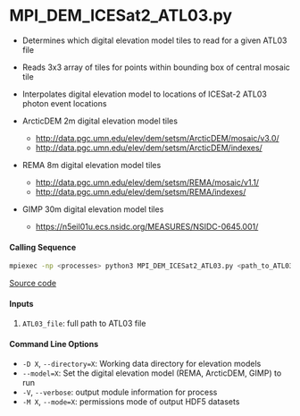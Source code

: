 MPI_DEM_ICESat2_ATL03.py
========================

- Determines which digital elevation model tiles to read for a given ATL03 file  
- Reads 3x3 array of tiles for points within bounding box of central mosaic tile  
- Interpolates digital elevation model to locations of ICESat-2 ATL03 photon event locations  

- ArcticDEM 2m digital elevation model tiles  
    * http://data.pgc.umn.edu/elev/dem/setsm/ArcticDEM/mosaic/v3.0/  
    * http://data.pgc.umn.edu/elev/dem/setsm/ArcticDEM/indexes/  

- REMA 8m digital elevation model tiles  
    * http://data.pgc.umn.edu/elev/dem/setsm/REMA/mosaic/v1.1/  
    * http://data.pgc.umn.edu/elev/dem/setsm/REMA/indexes/  

- GIMP 30m digital elevation model tiles  
    * https://n5eil01u.ecs.nsidc.org/MEASURES/NSIDC-0645.001/  

#### Calling Sequence
```bash
mpiexec -np <processes> python3 MPI_DEM_ICESat2_ATL03.py <path_to_ATL03_file>
```
[Source code](https://github.com/tsutterley/read-ICESat-2/blob/master/MPI_DEM_ICESat2_ATL03.py)  

#### Inputs
1. `ATL03_file`: full path to ATL03 file  

#### Command Line Options
- `-D X`, `--directory=X`: Working data directory for elevation models
- `--model=X`: Set the digital elevation model (REMA, ArcticDEM, GIMP) to run
- `-V`, `--verbose`: output module information for process  
- `-M X`, `--mode=X`: permissions mode of output HDF5 datasets  
